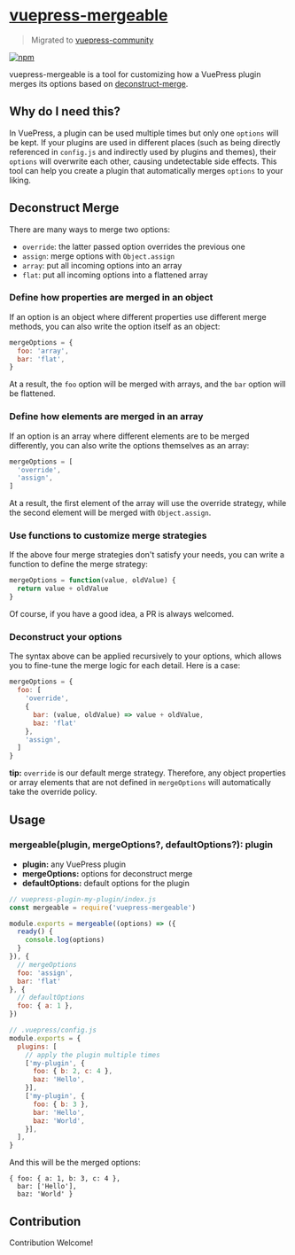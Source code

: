 # [vuepress-mergeable](https://vuepress.github.io/tools/mergeable/)

> Migrated to [vuepress-community](https://github.com/vuepress/vuepress-community)

[![npm](https://img.shields.io/npm/v/vuepress-mergeable.svg)](https://www.npmjs.com/package/vuepress-mergeable)

vuepress-mergeable is a tool for customizing how a VuePress plugin merges its options based on [deconstruct-merge](https://github.com/Shigma/deconstruct-merge).

## Why do I need this?

In VuePress, a plugin can be used multiple times but only one `options` will be kept. If your plugins are used in different places (such as being directly referenced in `config.js` and indirectly used by plugins and themes), their `options` will overwrite each other, causing undetectable side effects. This tool can help you create a plugin that automatically merges `options` to your liking.

## Deconstruct Merge

There are many ways to merge two options:

- `override`: the latter passed option overrides the previous one
- `assign`: merge options with `Object.assign`
- `array`: put all incoming options into an array
- `flat`: put all incoming options into a flattened array

### Define how properties are merged in an object

If an option is an object where different properties use different merge methods, you can also write the option itself as an object:

```js
mergeOptions = {
  foo: 'array',
  bar: 'flat',
}
```

At a result, the `foo` option will be merged with arrays, and the `bar` option will be flattened.

### Define how elements are merged in an array

If an option is an array where different elements are to be merged differently, you can also write the options themselves as an array:

```js
mergeOptions = [
  'override',
  'assign',
]
```

At a result, the first element of the array will use the override strategy, while the second element will be merged with `Object.assign`.

### Use functions to customize merge strategies

If the above four merge strategies don't satisfy your needs, you can write a function to define the merge strategy:

```js
mergeOptions = function(value, oldValue) {
  return value + oldValue
}
```

Of course, if you have a good idea, a PR is always welcomed.

### Deconstruct your options

The syntax above can be applied recursively to your options, which allows you to fine-tune the merge logic for each detail. Here is a case:

```js
mergeOptions = {
  foo: [
    'override',
    {
      bar: (value, oldValue) => value + oldValue,
      baz: 'flat'
    },
    'assign',
  ]
}
```

**tip:** `override` is our default merge strategy. Therefore, any object properties or array elements that are not defined in `mergeOptions` will automatically take the override policy.

## Usage

### mergeable(plugin, mergeOptions?, defaultOptions?): plugin

- **plugin:** any VuePress plugin
- **mergeOptions:** options for deconstruct merge
- **defaultOptions:** default options for the plugin

```js
// vuepress-plugin-my-plugin/index.js
const mergeable = require('vuepress-mergeable')

module.exports = mergeable((options) => ({
  ready() {
    console.log(options)
  }
}), {
  // mergeOptions
  foo: 'assign',
  bar: 'flat'
}, {
  // defaultOptions
  foo: { a: 1 },
})
```

```js
// .vuepress/config.js
module.exports = {
  plugins: [
    // apply the plugin multiple times
    ['my-plugin', {
      foo: { b: 2, c: 4 },
      baz: 'Hello',
    }],
    ['my-plugin', {
      foo: { b: 3 },
      bar: 'Hello',
      baz: 'World',
    }],
  ],
}
```

And this will be the merged options:

```
{ foo: { a: 1, b: 3, c: 4 },
  bar: ['Hello'],
  baz: 'World' }
```

## Contribution

Contribution Welcome!

